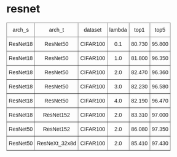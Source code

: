 
# resnet

<style type="text/css">
.tg  {border-collapse:collapse;border-spacing:0;}
.tg td{border-color:black;border-style:solid;border-width:1px;font-family:Arial, sans-serif;font-size:14px;
  overflow:hidden;padding:10px 5px;word-break:normal;}
.tg th{border-color:black;border-style:solid;border-width:1px;font-family:Arial, sans-serif;font-size:14px;
  font-weight:normal;overflow:hidden;padding:10px 5px;word-break:normal;}
.tg .tg-c3ow{border-color:inherit;text-align:center;vertical-align:top}
</style>
<table class="tg">
<thead>
  <tr>
    <th class="tg-c3ow">arch_s</th>
    <th class="tg-c3ow">arch_t</th>
    <th class="tg-c3ow">dataset</th>
    <th class="tg-c3ow">lambda</th>
    <th class="tg-c3ow">top1</th>
    <th class="tg-c3ow">top5</th>
  </tr>
</thead>
<tbody>
  <tr>
    <td class="tg-c3ow">ResNet18</td>
    <td class="tg-c3ow">ResNet50</td>
    <td class="tg-c3ow">CIFAR100</td>
    <td class="tg-c3ow">0.1</td>
    <td class="tg-c3ow">80.730</td>
    <td class="tg-c3ow">95.800</td>
  </tr>
  <tr>
    <td class="tg-c3ow">ResNet18</td>
    <td class="tg-c3ow">ResNet50</td>
    <td class="tg-c3ow">CIFAR100</td>
    <td class="tg-c3ow">1.0</td>
    <td class="tg-c3ow">81.800</td>
    <td class="tg-c3ow">96.350</td>
  </tr>
  <tr>
    <td class="tg-c3ow">ResNet18</td>
    <td class="tg-c3ow">ResNet50</td>
    <td class="tg-c3ow">CIFAR100</td>
    <td class="tg-c3ow">2.0</td>
    <td class="tg-c3ow">82.470</td>
    <td class="tg-c3ow">96.360</td>
  </tr>
  <tr>
    <td class="tg-c3ow">ResNet18</td>
    <td class="tg-c3ow">ResNet50</td>
    <td class="tg-c3ow">CIFAR100</td>
    <td class="tg-c3ow">3.0</td>
    <td class="tg-c3ow">82.230</td>
    <td class="tg-c3ow">96.580</td>
  </tr>
  <tr>
    <td class="tg-c3ow">ResNet18</td>
    <td class="tg-c3ow">ResNet50</td>
    <td class="tg-c3ow">CIFAR100</td>
    <td class="tg-c3ow">4.0</td>
    <td class="tg-c3ow">82.190</td>
    <td class="tg-c3ow">96.470</td>
  </tr>
  <tr>
    <td class="tg-c3ow">ResNet18</td>
    <td class="tg-c3ow">ResNet152</td>
    <td class="tg-c3ow">CIFAR100</td>
    <td class="tg-c3ow">2.0</td>
    <td class="tg-c3ow">83.310</td>
    <td class="tg-c3ow">97.000</td>
  </tr>
  <tr>
    <td class="tg-c3ow">ResNet50</td>
    <td class="tg-c3ow">ResNet152</td>
    <td class="tg-c3ow">CIFAR100</td>
    <td class="tg-c3ow">2.0</td>
    <td class="tg-c3ow">86.080</td>
    <td class="tg-c3ow">97.350</td>
  </tr>
  <tr>
    <td class="tg-c3ow">ResNet50</td>
    <td class="tg-c3ow">ResNeXt_32x8d</td>
    <td class="tg-c3ow">CIFAR100</td>
    <td class="tg-c3ow">2.0</td>
    <td class="tg-c3ow">85.410</td>
    <td class="tg-c3ow">97.430</td>
  </tr>
</tbody>
</table>